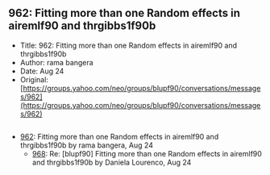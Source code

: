 ## 962: Fitting more than one Random effects in airemlf90 and thrgibbs1f90b

- Title: 962: Fitting more than one Random effects in airemlf90 and thrgibbs1f90b
- Author: rama bangera
- Date: Aug 24
- Original: [https://groups.yahoo.com/neo/groups/blupf90/conversations/messages/962](https://groups.yahoo.com/neo/groups/blupf90/conversations/messages/962)

```

```

- [962](0962.md): Fitting more than one Random effects in airemlf90 and thrgibbs1f90b by rama bangera, Aug 24
    - [968](0968.md): Re: [blupf90] Fitting more than one Random effects in airemlf90 and thrgibbs1f90b by Daniela Lourenco, Aug 24
